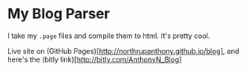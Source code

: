 # My Blog Parser

I take my `.page` files and compile them to html. It's pretty cool.

Live site on (GitHub Pages)[http://northrupanthony.github.io/blog], and here's the (bitly link)[http://bitly.com/AnthonyN_Blog]